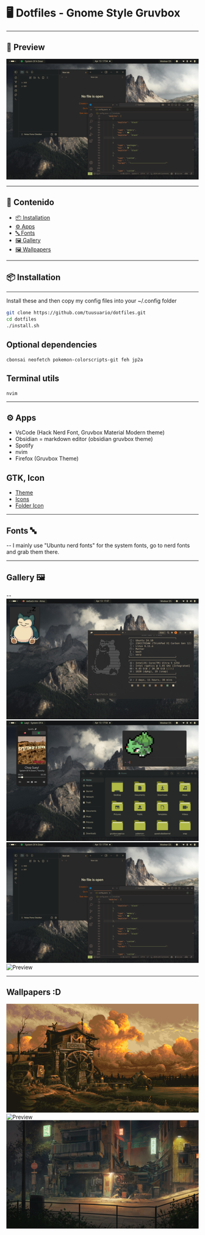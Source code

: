 # 🖥️ Dotfiles - Gnome Style Gruvbox

---

## 📸 Preview



![Preview](/ScreanShoots/obsidian.png)

---

## 📑 Contenido
- [📦 Installation](#installation) 
- [⚙️ Apps](#apps)              
- [🔤 Fonts](#fonts)             
- [🖼️ Gallery](#gallery)
- [🖼️ Wallpapers](#wallpapers)          

---

## 📦 Installation
---
Install these and then copy my config files into your ~/.config folder

```bash
git clone https://github.com/tuusuario/dotfiles.git
cd dotfiles
./install.sh
```
## Optional dependencies
```
cbonsai neofetch pokemon-colorscripts-git feh jp2a 
```
## Terminal utils
```
nvim 
```
---

## ⚙️ Apps

- VsCode (Hack Nerd Font, Gruvbox Material Modern theme)
- Obsidian = markdown editor (obsidian gruvbox theme)
- Spotify
- nvim
- Firefox (Gruvbox Theme)

## GTK, Icon 
- [Theme](https://github.com/Fausto-Korpsvart/Gruvbox-GTK-Theme)
- [Icons](https://github.com/PapirusDevelopmentTeam/papirus-icon-theme)
- [Folder Icon](https://github.com/xelser/gruvbox-papirus-folders)

---

## Fonts 🔤
--
I mainly use "Ubuntu nerd fonts" for the system fonts, go to nerd fonts and grab them there.

---

## Gallery 🖼️
--
![Preview](/ScreanShoots/FastFetch.png)
![Preview](/ScreanShoots/Files.png)
![Preview](/ScreanShoots/obsidian.png)
![Preview](/ScreanShoots/wallpaper.png)

---
## Wallpapers :D

![Preview](/dotfiles/Wallpapers/dock.png) ![Preview](/dotfiles/Wallpapers/montana.jpg) ![Preview](/dotfiles/Wallpapers/wall.jpg) 
